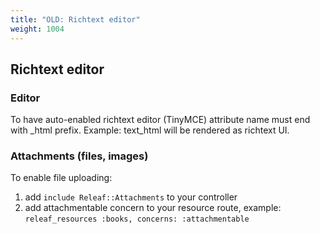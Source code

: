 ```yaml
---
title: "OLD: Richtext editor"
weight: 1004
---
```


## Richtext editor

### Editor
To have auto-enabled richtext editor (TinyMCE) attribute name must end with _html prefix. Example: text_html will be rendered as richtext UI.

### Attachments (files, images)
To enable file uploading:

1. add `include Releaf::Attachments` to your controller
2. add attachmentable concern to your resource route, example: `releaf_resources :books, concerns: :attachmentable`
